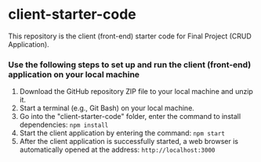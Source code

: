 # client-starter-code

This repository is the client (front-end) starter code for Final Project (CRUD Application).

### Use the following steps to set up and run the client (front-end) application on your local machine
1.	Download the GitHub repository ZIP file to your local machine and unzip it.
2. Start a terminal (e.g., Git Bash) on your local machine.
3.	Go into the "client-starter-code" folder, enter the command to install dependencies: `npm install` 
4.	Start the client application by entering the command: `npm start` 
5.	After the client application is successfully started, a web browser is automatically opened at the address: `http://localhost:3000` 
